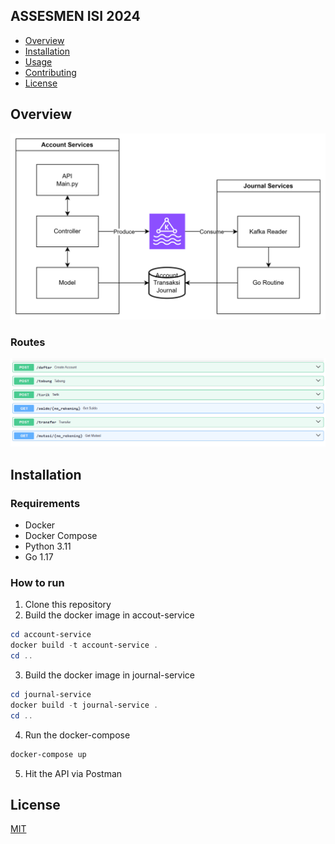## ASSESMEN ISI 2024
- [Overview](#overview)
- [Installation](#installation)
- [Usage](#usage)
- [Contributing](#contributing)
- [License](#license)

## Overview

![Architecture](asset/architecture.png)

### Routes
![Routes](asset/default_route.png)


## Installation

### Requirements
- Docker
- Docker Compose
- Python 3.11
- Go 1.17

### How to run
1. Clone this repository
2. Build the docker image in accout-service 
```powershell
cd account-service
docker build -t account-service .
cd ..
```
3. Build the docker image in journal-service 
```powershell
cd journal-service
docker build -t journal-service .
cd ..
```
4. Run the docker-compose
```powershell
docker-compose up
```
5. Hit the API via Postman

## License
[MIT](https://choosealicense.com/licenses/mit/)
```